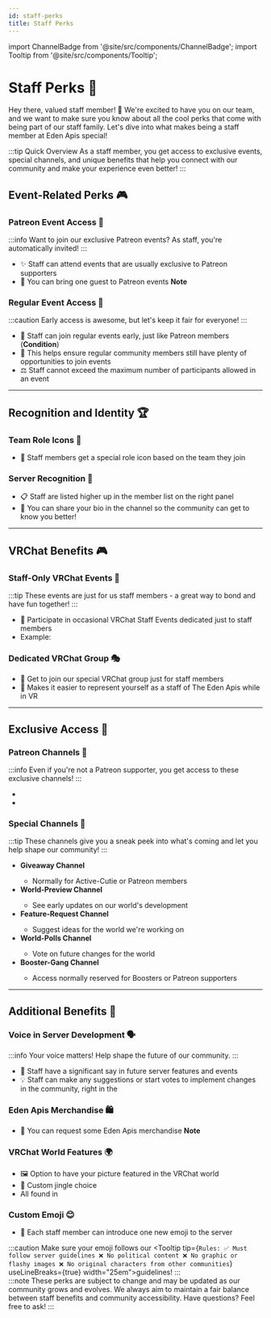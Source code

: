 ```yaml
---
id: staff-perks
title: Staff Perks
---
```


import ChannelBadge from '@site/src/components/ChannelBadge';
import Tooltip from '@site/src/components/Tooltip';

# Staff Perks 🎁

Hey there, valued staff member! 👋 We're excited to have you on our team, and we want to make sure you know about all the cool perks that come with being part of our staff family. Let's dive into what makes being a staff member at Eden Apis special!

:::tip Quick Overview
As a staff member, you get access to exclusive events, special channels, and unique benefits that help you connect with our community and make your experience even better!
:::

## Event-Related Perks 🎮

### Patreon Event Access 🎫

:::info
Want to join our exclusive Patreon events? As staff, you're automatically invited!
:::

- ✨ Staff can attend events that are usually exclusive to Patreon supporters
- 👥 You can bring one guest to Patreon events <Tooltip tip="If these events get crowded in the future, we might need to revisit this perk to keep things fair for paying patrons." width="22em"><b>Note</b></Tooltip>

### Regular Event Access 🎯

:::caution
Early access is awesome, but let's keep it fair for everyone!
:::

- 🎉 Staff can join regular events early, just like Patreon members (<Tooltip tip="Staff can join early only if there are fewer than 35 total sign-ups for the event. This helps keep things fair for everyone!" width="18em"><b>Condition</b></Tooltip>)
- 🤝 This helps ensure regular community members still have plenty of opportunities to join events
- ⚖️ Staff cannot exceed the maximum number of participants allowed in an event

---

## Recognition and Identity 🏆

### Team Role Icons 👑

- 🎨 Staff members get a special role icon based on the team they join

### Server Recognition 🌟

- 📋 Staff are listed higher up in the member list on the right panel
- 📝 You can share your bio in the <ChannelBadge label="📚𝘒now-the-𝘚taff" link="https://discord.com/channels/734595073920204940/1199888605112447026" /> channel so the community can get to know you better!

---

## VRChat Benefits 🎮

### Staff-Only VRChat Events 🎪

:::tip
These events are just for us staff members - a great way to bond and have fun together!
:::

- 🎯 Participate in occasional VRChat Staff Events dedicated just to staff members
- Example: <ChannelBadge label="💜staff-fun-time  >" link="https://discord.com/channels/734595073920204940/1001344853776552076" /><ChannelBadge variant="thread" label="Staff Event!!" link="https://discord.com/channels/734595073920204940/1299086934437793812" />

### Dedicated VRChat Group 🎭

- 🤝 Get to join our special VRChat group just for staff members
- 🎨 Makes it easier to represent yourself as a staff of The Eden Apis while in VR

---

## Exclusive Access 🔑

### Patreon Channels 💎

:::info
Even if you're not a Patreon supporter, you get access to these exclusive channels!
:::

- <ChannelBadge label="💎𝘗atreon-𝘉ig-𝘙oom" link="https://discord.com/channels/734595073920204940/811089852934258708" />
- <ChannelBadge label="💎Patreon Sexy Voices" variant="vc" link="https://discord.com/channels/734595073920204940/811089922588409856" />

### Special Channels 🎯

:::tip
These channels give you a sneak peek into what's coming and let you help shape our community!
:::

- **Giveaway Channel** <ChannelBadge label="💘𝘎iveaways" link="https://discord.com/channels/734595073920204940/916602912636043314" />
  - Normally for Active-Cutie or Patreon members
- **World-Preview Channel** <ChannelBadge label="🔑𝘞orld-𝘗review" link="https://discord.com/channels/734595073920204940/1199129449065623582" />
  - See early updates on our world's development
- **Feature-Request Channel** <ChannelBadge variant="post" label="🔑𝘍eature-𝘙equest" link="https://discord.com/channels/734595073920204940/1199129751198105641" />
  - Suggest ideas for the world we're working on
- **World-Polls Channel** <ChannelBadge label="🔑𝘞orld-𝘗olls" link="https://discord.com/channels/734595073920204940/1199130149153685514" />
  - Vote on future changes for the world
- **Booster-Gang Channel** <ChannelBadge label="🈹𝘉oosters-𝘎ang" link="https://discord.com/channels/734595073920204940/811089566979063808" />
  - Access normally reserved for Boosters or Patreon supporters

---

## Additional Benefits 🎁

### Voice in Server Development 🗣️

:::info
Your voice matters! Help shape the future of our community.
:::

- 💭 Staff have a significant say in future server features and events
- 💡 Staff can make any suggestions or start votes to implement changes in the community, right in the <ChannelBadge variant="post" label="🎉staff-projects" link="https://discord.com/channels/734595073920204940/1024400360229589112" />

### Eden Apis Merchandise 🛍️

- 🎁 You can request some Eden Apis merchandise <Tooltip tip="Shipping address needed and subject to what's available" width="18em"><b>Note</b></Tooltip>

### VRChat World Features 🌍

- 🖼️ Option to have your picture featured in the VRChat world
- 🎵 Custom jingle choice
- All found in <ChannelBadge label="🔨𝘞orld-𝘚upporter" link="https://discord.com/channels/734595073920204940/1217187008695369828/1217199824743567461" />

### Custom Emoji 😊

- 🎨 Each staff member can introduce one new emoji to the server

:::caution
Make sure your emoji follows our <Tooltip tip={`Rules:
✅ Must follow server guidelines
  ❌ No political content
  ❌ No graphic or flashy images
  ❌ No original characters from other communities`} useLineBreaks={true} width="25em">guidelines</Tooltip>!
:::
<br/>
:::note
These perks are subject to change and may be updated as our community grows and evolves. We always aim to maintain a fair balance between staff benefits and community accessibility. Have questions? Feel free to ask!
:::
